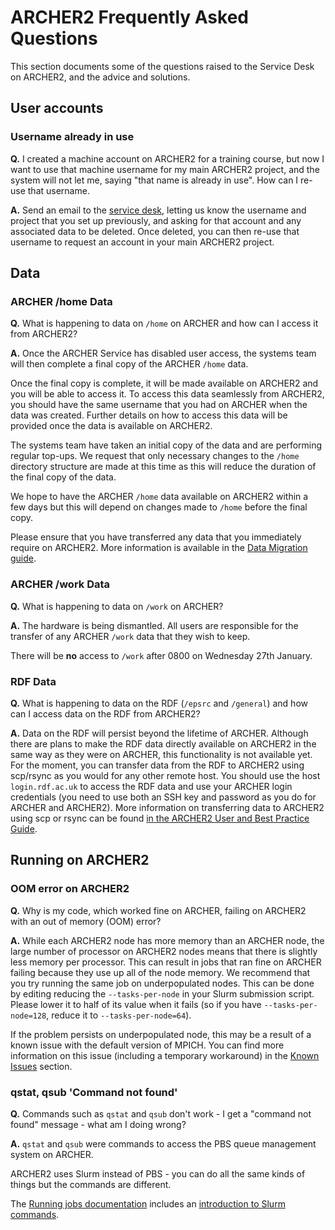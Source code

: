 # ARCHER2 Frequently Asked Questions

This section documents some of the questions raised to the Service Desk on ARCHER2, and the advice and solutions.

## User accounts

### Username already in use
**Q.** I created a machine account on ARCHER2 for a training course, but now I want to use that machine username for my main ARCHER2 project, and the system will not let me, saying "that name is already in use".  How can I re-use that username.

**A.**  Send an email to the [service desk](mailto:support@archer2.ac.uk), letting us know the username and project that you set up previously, and asking for that account and any associated data to be deleted.  Once deleted, you can then re-use that username to request an account in your main ARCHER2 project.

## Data

### ARCHER /home Data

**Q.** What is happening to data on `/home` on ARCHER and how can I access it from ARCHER2?

**A.** Once the ARCHER Service has disabled user access, the systems team will then complete a final copy of the ARCHER `/home` data.

Once the final copy is complete, it will be made available on ARCHER2 and you will be able to access it. To access this data seamlessly from ARCHER2, you should have the same username that you had on ARCHER when the data was created. Further details on how to access this data will be provided once the data is available on ARCHER2.

The systems team have taken an initial copy of the data and are performing regular top-ups. We request that only necessary changes to the `/home` directory structure are made at this time as this will reduce the duration of the final copy of the data.

We hope to have the ARCHER `/home` data available on ARCHER2 within a few days but this will depend on changes made to `/home` before the final copy.

Please ensure that you have transferred any data that you immediately require on ARCHER2. More information is available in the [Data Migration guide](https://docs.archer2.ac.uk/archer-migration/data-migration/).

### ARCHER /work Data

**Q.** What is happening to data on `/work` on ARCHER?

**A.** The hardware is being dismantled. All users are responsible for the transfer of any ARCHER `/work` data that they wish to keep.

There will be **no** access to `/work` after 0800 on Wednesday 27th January.


### RDF Data
**Q.** What is happening to data on the RDF (`/epsrc` and `/general`) and how can I access data on the RDF from ARCHER2?

**A.** Data on the RDF will persist beyond the lifetime of ARCHER. Although there are plans to make the RDF data directly available on ARCHER2 in the same way as they were on ARCHER, this functionality is not available yet. For the moment, you can transfer data from the RDF to ARCHER2 using scp/rsync as you would for any other remote host. You should use the host `login.rdf.ac.uk` to access the RDF data and use your ARCHER login credentials (you need to use both an SSH key and password as you do for ARCHER and ARCHER2). More information on transferring data to ARCHER2 using scp or rsync can be found [in the ARCHER2 User and Best Practice Guide](https://docs.archer2.ac.uk/user-guide/data/).

## Running on ARCHER2

### OOM error on ARCHER2

**Q.** Why is my code, which worked fine on ARCHER, failing on ARCHER2 with an 
out of memory (OOM) error?

**A.** While each ARCHER2 node has more memory than an ARCHER node, the 
large number of processor on ARCHER2 nodes means that there is slightly less 
memory per processor. This can result in jobs that ran fine on ARCHER failing 
because they use up all of the node memory. We recommend that you try running 
the same job on underpopulated nodes. This can be done by editing reducing the 
``--tasks-per-node`` in your Slurm submission script. Please lower it to half 
of its value when it fails (so if you have ``--tasks-per-node=128``, reduce it 
to ``--tasks-per-node=64``).

If the problem persists on underpopulated node, this may be a result of a 
known issue with the default version of MPICH. You can find more information 
on this issue (including a temporary workaround) in the 
[Known Issues](https://docs.archer2.ac.uk/known-issues/) section. 

### qstat, qsub 'Command not found'

**Q.** Commands such as `qstat` and `qsub` don't work - I get a "command not found" message - what am I doing wrong?

**A.** `qstat` and `qsub` were commands to access the PBS queue management system on ARCHER.

ARCHER2 uses Slurm instead of PBS - you can do all the same kinds of things but the commands are different.

The [Running jobs documentation](https://docs.archer2.ac.uk/user-guide/scheduler/) includes an
[introduction to Slurm commands](https://docs.archer2.ac.uk/user-guide/scheduler/#basic-slurm-commands). 

